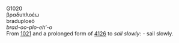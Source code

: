 G1020  
βραδυπλοέω  
braduploeō  
*brad-oo-plo-eh‘-o*  
From [1021](g1021) and a prolonged form of [4126](g4126) to *sail*
*slowly:* - sail slowly.  
